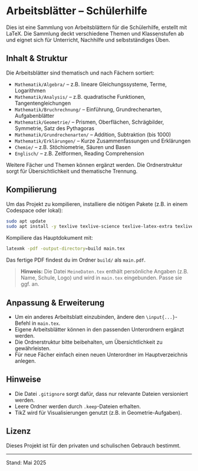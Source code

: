 # Arbeitsblätter – Schülerhilfe

Dies ist eine Sammlung von Arbeitsblättern für die Schülerhilfe, erstellt mit LaTeX. Die Sammlung deckt verschiedene Themen und Klassenstufen ab und eignet sich für Unterricht, Nachhilfe und selbstständiges Üben.

## Inhalt & Struktur

Die Arbeitsblätter sind thematisch und nach Fächern sortiert:

- `Mathematik/Algebra/` – z.B. lineare Gleichungssysteme, Terme, Logarithmen
- `Mathematik/Analysis/` – z.B. quadratische Funktionen, Tangentengleichungen
- `Mathematik/Bruchrechnung/` – Einführung, Grundrechenarten, Aufgabenblätter
- `Mathematik/Geometrie/` – Prismen, Oberflächen, Schrägbilder, Symmetrie, Satz des Pythagoras
- `Mathematik/Grundrechenarten/` – Addition, Subtraktion (bis 1000)
- `Mathematik/Erklärungen/` – Kurze Zusammenfassungen und Erklärungen
- `Chemie/` – z.B. Stöchiometrie, Säuren und Basen
- `Englisch/` – z.B. Zeitformen, Reading Comprehension

Weitere Fächer und Themen können ergänzt werden. Die Ordnerstruktur sorgt für Übersichtlichkeit und thematische Trennung.

## Kompilierung

Um das Projekt zu kompilieren, installiere die nötigen Pakete (z.B. in einem Codespace oder lokal):

```bash
sudo apt update 
sudo apt install -y texlive texlive-science texlive-latex-extra texlive-lang-german latexmk
```

Kompiliere das Hauptdokument mit:

```bash
latexmk -pdf -output-directory=build main.tex
```

Das fertige PDF findest du im Ordner `build/` als `main.pdf`.

> **Hinweis:** Die Datei `MeineDaten.tex` enthält persönliche Angaben (z.B. Name, Schule, Logo) und wird in `main.tex` eingebunden. Passe sie ggf. an.

## Anpassung & Erweiterung

- Um ein anderes Arbeitsblatt einzubinden, ändere den `\input{...}`-Befehl in `main.tex`.
- Eigene Arbeitsblätter können in den passenden Unterordnern ergänzt werden.
- Die Ordnerstruktur bitte beibehalten, um Übersichtlichkeit zu gewährleisten.
- Für neue Fächer einfach einen neuen Unterordner im Hauptverzeichnis anlegen.

## Hinweise

- Die Datei `.gitignore` sorgt dafür, dass nur relevante Dateien versioniert werden.
- Leere Ordner werden durch `.keep`-Dateien erhalten.
- TikZ wird für Visualisierungen genutzt (z.B. in Geometrie-Aufgaben).

## Lizenz

Dieses Projekt ist für den privaten und schulischen Gebrauch bestimmt.

---
Stand: Mai 2025
